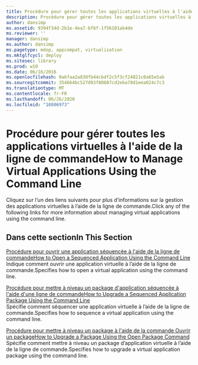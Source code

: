 ```yaml
---
title: Procédure pour gérer toutes les applications virtuelles à l'aide de la ligne de commande
description: Procédure pour gérer toutes les applications virtuelles à l'aide de la ligne de commande
author: dansimp
ms.assetid: 9394f34d-2b1e-4ea7-bf6f-1f56101ab4de
ms.reviewer: ''
manager: dansimp
ms.author: dansimp
ms.pagetype: mdop, appcompat, virtualization
ms.mktglfcycl: deploy
ms.sitesec: library
ms.prod: w10
ms.date: 06/16/2016
ms.openlocfilehash: 0a6faa2a830fb44cbdf2c5f3cf24821c0a65e5ab
ms.sourcegitcommit: 354664bc527d93f80687cd2eba70d1eea024c7c3
ms.translationtype: MT
ms.contentlocale: fr-FR
ms.lasthandoff: 06/26/2020
ms.locfileid: "10806973"
---
```

# <span data-ttu-id="e68a1-103">Procédure pour gérer toutes les applications virtuelles à l'aide de la ligne de commande</span><span class="sxs-lookup"><span data-stu-id="e68a1-103">How to Manage Virtual Applications Using the Command Line</span></span>


<span data-ttu-id="e68a1-104">Cliquez sur l’un des liens suivants pour plus d’informations sur la gestion des applications virtuelles à l’aide de la ligne de commande.</span><span class="sxs-lookup"><span data-stu-id="e68a1-104">Click any of the following links for more information about managing virtual applications using the command line.</span></span>

## <span data-ttu-id="e68a1-105">Dans cette section</span><span class="sxs-lookup"><span data-stu-id="e68a1-105">In This Section</span></span>


<a href="" id="how-to-open-a-sequenced-application-using-the-command-line"></a>[<span data-ttu-id="e68a1-106">Procédure pour ouvrir une application séquencée à l'aide de la ligne de commande</span><span class="sxs-lookup"><span data-stu-id="e68a1-106">How to Open a Sequenced Application Using the Command Line</span></span>](how-to-open-a-sequenced-application-using-the-command-line.md)  
<span data-ttu-id="e68a1-107">Indique comment ouvrir une application virtuelle à l’aide de la ligne de commande.</span><span class="sxs-lookup"><span data-stu-id="e68a1-107">Specifies how to open a virtual application using the command line.</span></span>

<a href="" id="how-to-upgrade-a-sequenced-application-package-using-the-command-line"></a>[<span data-ttu-id="e68a1-108">Procédure pour mettre à niveau un package d'application séquencée à l'aide d'une ligne de commande</span><span class="sxs-lookup"><span data-stu-id="e68a1-108">How to Upgrade a Sequenced Application Package Using the Command Line</span></span>](how-to-upgrade-a-sequenced-application-package-using-the-command-line.md)  
<span data-ttu-id="e68a1-109">Spécifie comment séquencer une application virtuelle à l’aide de la ligne de commande.</span><span class="sxs-lookup"><span data-stu-id="e68a1-109">Specifies how to sequence a virtual application using the command line.</span></span>

<a href="" id="how-to-upgrade-a-package-using-the-open-package-command"></a>[<span data-ttu-id="e68a1-110">Procédure pour mettre à niveau un package à l'aide de la commande Ouvrir un package</span><span class="sxs-lookup"><span data-stu-id="e68a1-110">How to Upgrade a Package Using the Open Package Command</span></span>](how-to-upgrade-a-package-using-the-open-package-command.md)  
<span data-ttu-id="e68a1-111">Spécifie comment mettre à niveau un package d’application virtuelle à l’aide de la ligne de commande.</span><span class="sxs-lookup"><span data-stu-id="e68a1-111">Specifies how to upgrade a virtual application package using the command line.</span></span>

 

 





